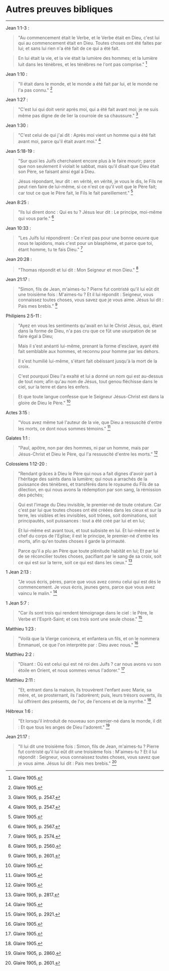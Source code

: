 # Autres preuves bibliques 

***

Jean 1:1-3 :

> "Au commencement était le Verbe, et le Verbe était en Dieu, c'est lui qui au commencement était en Dieu. Toutes choses ont été faites par lui; et sans lui rien n'a été fait de ce qui a été fait. 

> En lui était la vie, et la vie était la lumière des hommes; et la lumière luit dans les ténèbres, et les ténèbres ne l'ont pas comprise." [^1]

[^1]: Glaire 1905.

Jean 1:10 :

> "Il était dans le monde, et le monde a été fait par lui, et le monde ne l'a pas connu." [^2]

[^2]: Glaire 1905.

Jean 1:27 :

> "C'est lui qui doit venir après moi, qui a été fait avant moi; je ne suis même pas digne de de lier la courroie de sa chaussure." [^3]

[^3]: Glaire 1905, p. 2547.

Jean 1:30 :

> "C'est celui de qui j'ai dit : Après moi vient un homme qui a été fait avant moi, parce qu'il était avant moi." [^4]

[^4]: Glaire 1905, p. 2547.

Jean 5:18-19 :

> "Sur quoi les Juifs cherchaient encore plus à le faire mourir; parce que non seulement il violait le sabbat, mais qu'il disait que Dieu était son Père, se faisant ainsi égal à Dieu. 

> Jésus répondant, leur dit : en vérité, en vérité, je vous le dis, le Fils ne peut rien faire de lui-même, si ce n'est ce qu'il voit que le Père fait; car tout ce que le Père fait, le Fils le fait pareillement." [^5]

[^5]: Glaire 1905.

Jean 8:25 :

> "Ils lui dirent donc : Qui es tu ? Jésus leur dit : Le principe, moi-même qui vous parle." [^6]

[^6]: Glaire 1905, p. 2567.

Jean 10:33 : 

> "Les Juifs lui répondirent : Ce n'est pas pour une bonne oeuvre que nous te lapidons, mais c'est pour un blasphème, et parce que toi, étant homme, tu te fais Dieu." [^7]

[^7]: Glaire 1905, p. 2574.

Jean 20:28 :

> "Thomas répondit et lui dit : Mon Seigneur et mon Dieu." [^8]

[^8]: Glaire 1905, p. 2560.

Jean 21:17 :

> "Simon, fils de Jean, m'aimes-tu ? Pierre fut contristé qu'il lui eût dit une troisième fois : M'aimes-tu ? Et il lui répondit : Seigneur, vous connaissez toutes choses, vous savez que je vous aime. Jésus lui dit : Pais mes brebis." [^9]

[^9]: Glaire 1905, p. 2601.

Philipiens 2:5-11 :

> "Ayez en vous les sentiments qu'avait en lui le Christ Jésus, qui, étant dans la forme de Dieu, n'a pas cru que ce fût une usurpation de se faire égal à Dieu; 

> Mais il s'est anéanti lui-même, prenant la forme d'esclave, ayant été fait semblable aux hommes, et reconnu pour homme par les dehors. 

> Il s'est humilié lui-même, s'étant fait obéissant jusqu'à la mort de la croix. 

> C'est pourquoi Dieu l'a exalté et lui a donné un nom qui est au-dessus de tout nom; afin qu'au nom de Jésus, tout genou fléchisse dans le ciel, sur la terre et dans les enfers.

> Et que toute langue confesse que le Seigneur Jésus-Christ est dans la gloire de Dieu le Père." [^10]

[^10]: Glaire 1905.

Actes 3:15 :

> "Vous avez même tué l'auteur de la vie, que Dieu a ressuscité d'entre les morts, ce dont nous sommes témoins." [^11]

[^11]: Glaire 1905.

Galates 1:1 :

> "Paul, apôtre, non par des hommes, ni par un homme, mais par Jésus-Christ et Dieu le Père, qui l'a ressuscité d'entre les morts." [^12]

[^12]: Glaire 1905.

Colossiens 1:12-20 :

> "Rendant grâces à Dieu le Père qui nous a fait dignes d'avoir part à l'héritage des saints dans la lumière; qui nous a arrachés de la puissance des ténèbres, et transférés dans le royaume du Fils de sa dilection, en qui nous avons la rédemption par son sang, la rémission des péchés; 

> Qui est l'image du Dieu invisible, le premier-né de toute créature. Car c'est par lui que toutes choses ont été créées dans les cieux et sur la terre, les visibles et les invisibles, soit trônes, soit dominations, soit principautés, soit puissances : tout a été créé par lui et en lui; 

> Et lui-même est avant tous, et tout subsiste en lui. Et lui-même est le chef du corps de l'Eglise; il est le principe, le premier-né d'entre les morts, afin qu'en toutes choses il garde la primauté. 

> Parce qu'il a plu an Père que toute plénitude habitât en lui; Et par lui de se réconcilier toutes choses, pacifiant par le sang de sa croix, soit ce qui est sur la terre, soit ce qui est dans les cieux." [^13]

[^13]: Glaire 1905, p. 2817.

1 Jean 2:13 :

> "Je vous écris, pères, parce que vous avez connu celui qui est dès le commencement. Je vous écris, jeunes gens, parce que vous avez vaincu le malin." [^14]

[^14]: Glaire 1905.

1 Jean 5:7 :

> "Car ils sont trois qui rendent témoignage dans le ciel : le Père, le Verbe et l'Esprit-Saint; et ces trois sont une seule chose." [^15]

[^15]: Glaire 1905, p. 2921.

Matthieu 1:23 :

> "Voilà que la Vierge concevra, et enfantera un fils, et on le nommera Emmanuel, ce que l'on interprète par : Dieu avec nous." [^16]

[^16]: Glaire 1905.

Matthieu 2:2 :

> "Disant : Où est celui qui est né roi des Juifs ? car nous avons vu son étoile en Orient, et nous sommes venus l'adorer." [^17]

[^17]: Glaire 1905.

Matthieu 2:11 :

> "Et, entrant dans la maison, ils trouvèrent l'enfant avec Marie, sa mère, et, se prosternant, ils l'adorèrent; puis, leurs trésors ouverts, ils lui offrirent des présents, de l'or, de l'encens et de la myrrhe." [^18]

[^18]: Glaire 1905.

Hébreux 1:6 :

> "Et lorsqu'il introduit de nouveau son premier-né dans le monde, il dit : Et que tous les anges de Dieu l'adorent." [^19]

[^19]: Glaire 1905, p. 2860.

Jean 21:17 :

> "Il lui dit une troisième fois : Simon, fils de Jean, m'aimes-tu ? Pierre fut contristé qu'il lui eût dit une troisième fois : M'aimes-tu ? Et il lui répondit : Seigneur, vous connaissez toutes choses, vous savez que je vous aime. Jésus lui dit : Pais mes brebis." [^20]

[^20]: Glaire 1905, p. 2601.

